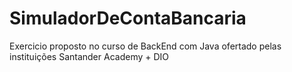 # SimuladorDeContaBancaria
Exercicio proposto no curso de BackEnd com Java ofertado pelas instituições Santander Academy + DIO
